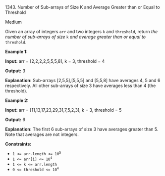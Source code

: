 1343\. Number of Sub-arrays of Size K and Average Greater than or Equal to Threshold

Medium

Given an array of integers `arr` and two integers `k` and `threshold`, return _the number of sub-arrays of size_ `k` _and average greater than or equal to_ `threshold`.

**Example 1:**

**Input:** arr = [2,2,2,2,5,5,5,8], k = 3, threshold = 4

**Output:** 3

**Explanation:** Sub-arrays [2,5,5],[5,5,5] and [5,5,8] have averages 4, 5 and 6 respectively. All other sub-arrays of size 3 have averages less than 4 (the threshold).

**Example 2:**

**Input:** arr = [11,13,17,23,29,31,7,5,2,3], k = 3, threshold = 5

**Output:** 6

**Explanation:** The first 6 sub-arrays of size 3 have averages greater than 5. Note that averages are not integers.

**Constraints:**

*   <code>1 <= arr.length <= 10<sup>5</sup></code>
*   <code>1 <= arr[i] <= 10<sup>4</sup></code>
*   `1 <= k <= arr.length`
*   <code>0 <= threshold <= 10<sup>4</sup></code>